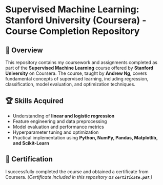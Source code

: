 # Supervised Machine Learning: Stanford University (Coursera) - Course Completion Repository

## 📌 Overview

This repository contains my coursework and assignments completed as part of the **Supervised Machine Learning** course offered by **Stanford University** on Coursera. The course, taught by **Andrew Ng**, covers fundamental concepts of supervised learning, including regression, classification, model evaluation, and optimization techniques.


## 🏆 Skills Acquired

- Understanding of **linear and logistic regression**
- Feature engineering and data preprocessing
- Model evaluation and performance metrics
- Hyperparameter tuning and optimization
- Practical implementation using **Python, NumPy, Pandas, Matplotlib, and Scikit-Learn**


## 📜 Certification

I successfully completed the course and obtained a certificate from Coursera. *(Certificate included in this repository as **`certificate.pdf`**.)*

